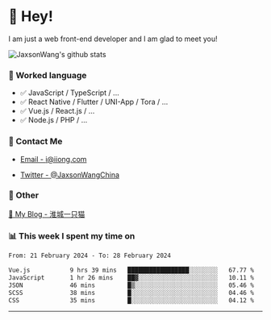 # 👋 Hey!

I am just a web front-end developer and I am glad to meet you!

![JaxsonWang's github stats](https://github-readme-stats.vercel.app/api?username=JaxsonWang&&show_icons=true&&title_color=1abc9c&&icon_color=1abc9c)


### 📝 Worked language

- ✅ JavaScript / TypeScript / ...
- ✅ React Native / Flutter / UNI-App / Tora / ...
- ✅ Vue.js / React.js / ...
- ✅ Node.js / PHP / ...

### 📮 Contact Me

- [Email - i@iiong.com](mailto:i@iiong.com)

- [Twitter - @JaxsonWangChina](https://twitter.com/JaxsonWangChina)

### 🤪 Other

[📌 My Blog - 淮城一只猫](https://iiong.com)

### 📊 This week I spent my time on

<!--START_SECTION:waka-->

```txt
From: 21 February 2024 - To: 28 February 2024

Vue.js           9 hrs 39 mins   █████████████████░░░░░░░░   67.77 %
JavaScript       1 hr 26 mins    ██▓░░░░░░░░░░░░░░░░░░░░░░   10.11 %
JSON             46 mins         █▒░░░░░░░░░░░░░░░░░░░░░░░   05.46 %
SCSS             38 mins         █░░░░░░░░░░░░░░░░░░░░░░░░   04.46 %
CSS              35 mins         █░░░░░░░░░░░░░░░░░░░░░░░░   04.12 %
```

<!--END_SECTION:waka-->

---
